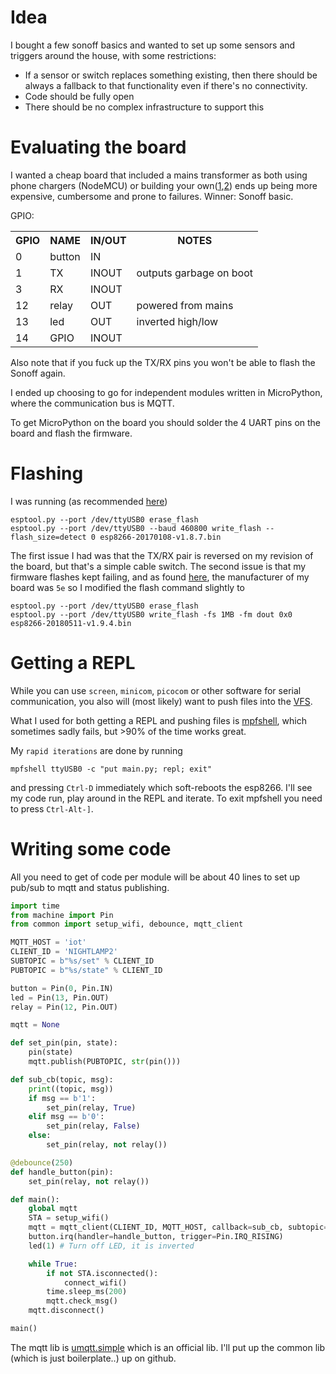 # Idea
I bought a few sonoff basics and wanted to set up some sensors and triggers around the house, with some restrictions:

* If a sensor or switch replaces something existing, then there should be always a fallback to that functionality even if there's no connectivity.
* Code should be fully open
* There should be no complex infrastructure to support this

# Evaluating the board

I wanted a cheap board that included a mains transformer as both using phone chargers (NodeMCU) or building your own([1](),[2]()) ends up being more expensive, cumbersome and prone to failures.
Winner: Sonoff basic.

GPIO:

<table>
    <tr> <th>GPIO</th> <th>NAME</th> <th>IN/OUT</th> <th>NOTES</th> </tr>
    <tr> <td>0</td>  <td>button</td> <td>IN   </td> <td></td> </tr>
    <tr> <td>1</td>  <td>TX</td>     <td>INOUT</td> <td>outputs garbage on boot</td> </tr>
    <tr> <td>3</td>  <td>RX</td>     <td>INOUT</td> <td></td> </tr>
    <tr> <td>12</td> <td>relay</td>  <td>  OUT</td> <td>powered from mains</td> </tr>
    <tr> <td>13</td> <td>led</td>    <td>  OUT</td> <td>inverted high/low</td> </tr>
    <tr> <td>14</td> <td>GPIO</td>   <td>INOUT</td> <td></td> </tr>
</table>

Also note that if you fuck up the TX/RX pins you won't be able to flash the Sonoff again.

I ended up choosing to go for independent modules written in MicroPython, where the communication bus is MQTT.

To get MicroPython on the board you should solder the 4 UART pins on the board and flash the firmware.

# Flashing


I was running (as recommended [here](https://docs.micropython.org/en/latest/esp8266/esp8266/tutorial/intro.html))

```
esptool.py --port /dev/ttyUSB0 erase_flash
esptool.py --port /dev/ttyUSB0 --baud 460800 write_flash --flash_size=detect 0 esp8266-20170108-v1.8.7.bin
```

The first issue I had was that the TX/RX pair is reversed on my revision of the board, but that's a simple cable switch.
The second issue is that my firmware flashes kept failing, and as found [here](https://forum.micropython.org/viewtopic.php?t=4385), the manufacturer of my board was `5e` so I modified the flash command slightly to

```
esptool.py --port /dev/ttyUSB0 erase_flash
esptool.py --port /dev/ttyUSB0 write_flash -fs 1MB -fm dout 0x0 esp8266-20180511-v1.9.4.bin
```

# Getting a REPL

While you can use `screen`, `minicom`, `picocom` or other software for serial communication, you also will (most likely) want to push files into the [VFS](https://docs.micropython.org/en/latest/esp8266/esp8266/tutorial/filesystem.html).

What I used for both getting a REPL and pushing files is [mpfshell](https://github.com/wendlers/mpfshell), which sometimes sadly fails, but >90% of the time works great.

My `rapid iterations` are done by running

```
mpfshell ttyUSB0 -c "put main.py; repl; exit"
```

and pressing `Ctrl-D` immediately which soft-reboots the esp8266. I'll see my code run, play around in the REPL and iterate. To exit mpfshell you need to press `Ctrl-Alt-]`.



# Writing some code

All you need to get of code per module will be about 40 lines to set up pub/sub to mqtt and status publishing.

```python
import time
from machine import Pin
from common import setup_wifi, debounce, mqtt_client

MQTT_HOST = 'iot'
CLIENT_ID = 'NIGHTLAMP2'
SUBTOPIC = b"%s/set" % CLIENT_ID
PUBTOPIC = b"%s/state" % CLIENT_ID

button = Pin(0, Pin.IN)
led = Pin(13, Pin.OUT)
relay = Pin(12, Pin.OUT)

mqtt = None

def set_pin(pin, state):
    pin(state)
    mqtt.publish(PUBTOPIC, str(pin()))

def sub_cb(topic, msg):
    print((topic, msg))
    if msg == b'1':
        set_pin(relay, True)
    elif msg == b'0':
        set_pin(relay, False)
    else:
        set_pin(relay, not relay())

@debounce(250)
def handle_button(pin):
    set_pin(relay, not relay())

def main():
    global mqtt
    STA = setup_wifi()
    mqtt = mqtt_client(CLIENT_ID, MQTT_HOST, callback=sub_cb, subtopic=SUBTOPIC)
    button.irq(handler=handle_button, trigger=Pin.IRQ_RISING)
    led(1) # Turn off LED, it is inverted

    while True:
        if not STA.isconnected():
            connect_wifi()
        time.sleep_ms(200)
        mqtt.check_msg()
    mqtt.disconnect()

main()
```

The mqtt lib is [umqtt.simple](https://github.com/micropython/micropython-lib/tree/master/umqtt.simple) which is an official lib.
I'll put up the common lib (which is just boilerplate..) up on github.
